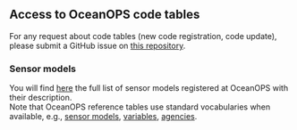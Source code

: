 ## Access to OceanOPS code tables ##
For any request about code tables (new code registration, code update), please submit a GitHub issue on [this repository](https://github.com/OceanOPS/metadata-standard/issues).
### Sensor models ###
You will find [here]([https://www.ocean-ops.org/api/1/data/sensormodel/?include=[%22name%22,%22bodcId%22,%22sensorModelNetworks.network.name%22,%22sensorModelSensorTypes.sensorType.name%22,%22agency%22,%22sensorModelSensorTypes.sensorType.variable.variableVariableFamilies.variableFamily%22,{%22path%22:%22sensorModelSensorTypes.sensorType.variable%22,%22include%22:[%22name%22,%22nameShort%22]}]](https://www.ocean-ops.org/api/1/data/sensormodel/?include=[%22name%22,%22bodcId%22,%22nameShort%22,%22weblink%22,%22description%22,%22sensorModelNetworks.network.name%22,%22sensorModelSensorTypes.sensorType.name%22,%22agency%22,%22sensorModelSensorTypes.sensorType.variable.variableVariableFamilies.variableFamily%22,{%22path%22:%22sensorModelSensorTypes.sensorType.variable%22,%22include%22:[%22name%22,%22nameShort%22]},{%22path%22:%22sensorModelSensorTypes%22,%22include%22:[%22accuracy%22,%22precision%22,%22range%22,%22resolution%22,%22unit%22]},{%22path%22:%22sensorModelSensorTypes.sensorType.variable%22,%22include%22:[%22name%22,%22nameShort%22]}]&exp=[%22name=%27RBR_ARGO3%27%22])) the full list of sensor models registered at OceanOPS with their description. <br> Note that OceanOPS reference tables use standard vocabularies when available, e.g., [sensor models](http://vocab.nerc.ac.uk/collection/L22/current/), [variables](http://vocab.nerc.ac.uk/collection/P02/current/), [agencies](https://edmo.seadatanet.org/).
